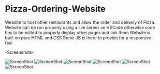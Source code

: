 # Pizza-Ordering-Website
Website to host other restaurants and allow the order and delivery of Pizza.
Website can be run properly using a live server on VSCode otherwise code has to be edited to properly display other pages and link them
Website is built on pure HTML and CSS
Some JS is there to provide for a responsive feel

-Screenshots-

![ScreenShot](https://https://i.postimg.cc/hhRp8y6Z/Create-your-own-Pizza.png)
![ScreenShot](https://https://i.postimg.cc/rzGgfGLV/Home.png)
![ScreenShot](https://https://i.postimg.cc/RWhRCjJh/Menu.png)
![ScreenShot](https://https://i.postimg.cc/svVmqBVp/Payment.png)
![ScreenShot](https://https://i.postimg.cc/VdDg8Y62/Reciept.png)
![ScreenShot](https://https://i.postimg.cc/zyQky0Tj/Restaurants.png)

